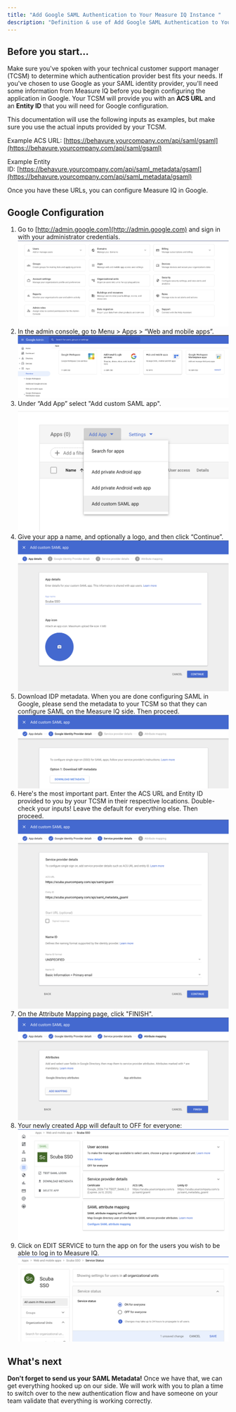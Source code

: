 ```yaml
---
title: "Add Google SAML Authentication to Your Measure IQ Instance "
description: "Definition & use of Add Google SAML Authentication to Your Measure IQ Instance "
---
```


## Before you start...

Make sure you've spoken with your technical customer support manager (TCSM) to determine which authentication provider best fits your needs. If you've chosen to use Google as your SAML identity provider, you'll need some information from Measure IQ before you begin configuring the application in Google. Your TCSM will provide you with an **ACS URL** and an **Entity ID** that you will need for Google configuration.

This documentation will use the following inputs as examples, but make sure you use the actual inputs provided by your TCSM.

Example ACS URL: [https://behavure.yourcompany.com/api/saml/gsaml](https://behavure.yourcompany.com/api/saml/gsaml)

Example Entity ID: [https://behavure.yourcompany.com/api/saml_metadata/gsaml](https://behavure.yourcompany.com/api/saml_metadata/gsaml)

Once you have these URLs, you can configure Measure IQ in Google.

## Google Configuration

1. Go to [http://admin.google.com](http://admin.google.com) and sign in with your administrator credentials.  
   ![](attachments/Google%20Admin%20homepage.png)
2. In the admin console, go to Menu > Apps > “Web and mobile apps”.  
   ![](attachments/Google%20Apps.png)
3. Under “Add App” select "Add custom SAML app".  
   ![](attachments/add%20a%20SAML%20app.png)
4. Give your app a name, and optionally a logo, and then click “Continue”.  
   ![](attachments/app%20details.png)
5. Download IDP metadata. When you are done configuring SAML in Google, please send the metadata to your TCSM so that they can configure SAML on the Measure IQ side. Then proceed.  
   ![](./attachments/metadata_download.png)
6. Here's the most important part. Enter the ACS URL and Entity ID provided to you by your TCSM in their respective locations. Double-check your inputs! Leave the default for everything else. Then  
   proceed.  
   ![](attachments/service%20provider%20details.png)
7. On the Attribute Mapping page, click "FINISH".  
   ![](./attachments/attributes.png)
8. Your newly created App will default to OFF for everyone:  
   ![](attachments/app%20off.png)
9. Click on EDIT SERVICE to turn the app on for the users you wish to be able to log in to Measure IQ.  
   ![](attachments/app%20on.png)

## What's next

**Don't forget to send us your SAML Metadata!** Once we have that, we can get everything hooked up on our side. We will work with you to plan a time to switch over to the new authentication flow and have someone on your team validate that everything is working correctly.
